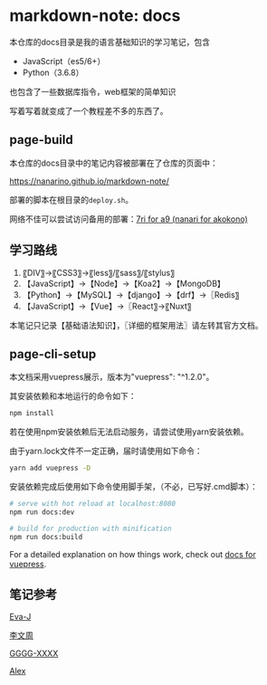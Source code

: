 # markdown-note: docs

本仓库的docs目录是我的语言基础知识的学习笔记，包含

- JavaScript（es5/6+）
- Python（3.6.8）

也包含了一些数据库指令，web框架的简单知识

写着写着就变成了一个教程差不多的东西了。



## page-build

本仓库的docs目录中的笔记内容被部署在了仓库的页面中：

<https://nanarino.github.io/markdown-note/>

部署的脚本在根目录的`deploy.sh`。

网络不佳可以尝试访问备用的部署：[7ri for a9 (nanari for akokono)](http://www.akokono.com:8024/)



## 学习路线

1. 〖DIV〗→〖CSS3〗→〖less〗/〖sass〗/〖stylus〗
2. 【JavaScript】→【Node】→【Koa2】→【MongoDB】
3. 【Python】→【MySQL】→【django】→【drf】→〖Redis〗
4. 【JavaScript】→【Vue】→〖React〗→〖Nuxt〗

本笔记只记录【基础语法知识】，〖详细的框架用法〗请左转其官方文档。



## page-cli-setup

本文档采用vuepress展示，版本为"vuepress": "^1.2.0"。

其安装依赖和本地运行的命令如下：

```bash
npm install
```

若在使用npm安装依赖后无法启动服务，请尝试使用yarn安装依赖。

由于yarn.lock文件不一定正确，届时请使用如下命令：

```bash
yarn add vuepress -D
```

安装依赖完成后使用如下命令使用脚手架，（不必，已写好.cmd脚本）：

```bash
# serve with hot reload at localhost:8080
npm run docs:dev

# build for production with minification
npm run docs:build
```

For a detailed explanation on how things work, check out [docs for vuepress](https://github.com/vuejs/vuepress).



## 笔记参考

[Eva-J](https://www.cnblogs.com/Eva-J/p/7277026.html)

[李文周](https://www.cnblogs.com/liwenzhou/p/9959979.html)

[GGGG-XXXX](https://www.cnblogs.com/GGGG-XXXX/p/9564651.html)

[Alex](https://www.cnblogs.com/alex3714/articles/5760582.html)